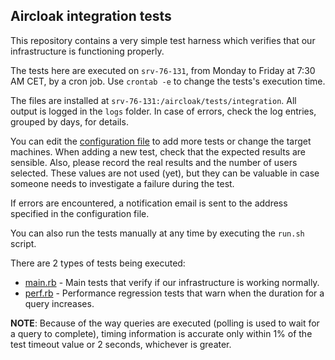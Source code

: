 ## Aircloak integration tests

This repository contains a very simple test harness which verifies that our infrastructure is functioning properly.

The tests here are executed on `srv-76-131`, from Monday to Friday at 7:30 AM CET, by a cron job.
Use `crontab -e` to change the tests's execution time.

The files are installed at `srv-76-131:/aircloak/tests/integration`. All output is logged in the `logs` folder.
In case of errors, check the log entries, grouped by days, for details.

You can edit the [configuration file](config.json) to add more tests or change the target machines.
When adding a new test, check that the expected results are sensible. Also, please record the real
results and the number of users selected. These values are not used (yet), but they can be valuable
in case someone needs to investigate a failure during the test.

If errors are encountered, a notification email is sent to the address specified in the configuration file.

You can also run the tests manually at any time by executing the `run.sh` script.

There are 2 types of tests being executed:
  - [main.rb](main.rb) - Main tests that verify if our infrastructure is working normally.
  - [perf.rb](perf.rb) - Performance regression tests that warn when the duration for a query increases.

__NOTE__: Because of the way queries are executed (polling is used to wait for a query to complete),
timing information is accurate only within 1% of the test timeout value or 2 seconds, whichever is greater.
